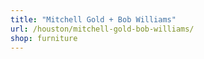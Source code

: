 ```yaml
---
title: "Mitchell Gold + Bob Williams"
url: /houston/mitchell-gold-bob-williams/
shop: furniture
---
```

